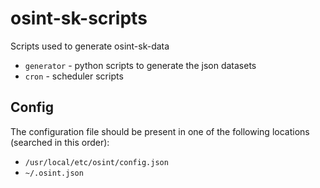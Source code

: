 # osint-sk-scripts

Scripts used to generate osint-sk-data

* `generator` - python scripts to generate the json datasets
* `cron` - scheduler scripts 

## Config

The configuration file should be present in one of the following locations (searched in this order):

* `/usr/local/etc/osint/config.json`
* `~/.osint.json`

